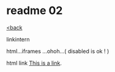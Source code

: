 readme 02 
=========

[<back]( README.md )

linkintern

html...iframes ...ohoh...( disabled is ok ! )

html link <a href="README.md">This is a link</a>.





